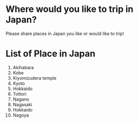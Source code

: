# Where would you like to trip in Japan?
Please share places in Japan you like or would like to trip!

# List of Place in Japan
1. Akihabara
2. Kobe
3. Kiyomizudera temple
4. Kyoto
5. Hokkaido
6. Tottori
7. Nagano
8. Nagasaki
9. Hokkaido
10. Nagoya
